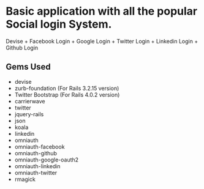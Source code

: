 # Basic application with all the popular Social login System.
Devise + Facebook Login + Google Login + Twitter Login + Linkedin Login + Github Login


## Gems Used

* devise
* zurb-foundation (For Rails 3.2.15 version)
* Twitter Bootstrap (For Rails 4.0.2 version)
* carrierwave
* twitter
* jquery-rails
* json
* koala
* linkedin
* omniauth
* omniauth-facebook
* omniauth-github
* omniauth-google-oauth2
* omniauth-linkedin
* omniauth-twitter
* rmagick
